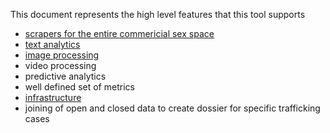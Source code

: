 This document represents the high level features that this tool supports
* [scrapers for the entire commericial sex space](scrapers_for_the_entire_commericial_sex_space.md)
* [text analytics](text_analytics.md)
* [image processing](image_processing.md)
* video processing
* predictive analytics
* well defined set of metrics
* [infrastructure](infrastructure.md)
* joining of open and closed data to create dossier for specific trafficking cases

